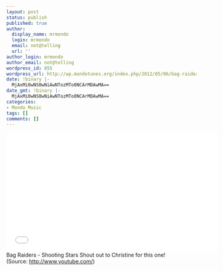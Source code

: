 ```yaml
---
layout: post
status: publish
published: true
author:
  display_name: mrmondo
  login: mrmondo
  email: not@telling
  url: ''
author_login: mrmondo
author_email: not@telling
wordpress_id: 855
wordpress_url: http://wp.mondotunes.org/index.php/2012/05/06/bag-raiders-shooting-stars-shout-out-to/
date: !binary |-
  MjAxMi0wNS0wNiAwNTozMTo0NCArMDAwMA==
date_gmt: !binary |-
  MjAxMi0wNS0wNiAwNTozMTo0NCArMDAwMA==
categories:
- Mondo Music
tags: []
comments: []
---
```

<iframe width="560" height="315" src="//www.youtube.com/embed/feA64wXhbjo" frameborder="0"> </iframe>
Bag Raiders - Shooting Stars
Shout out to Christine for this one!
<div class="attribution">(<span>Source:</span> <a href="http://www.youtube.com/">http://www.youtube.com/</a>)</div>

